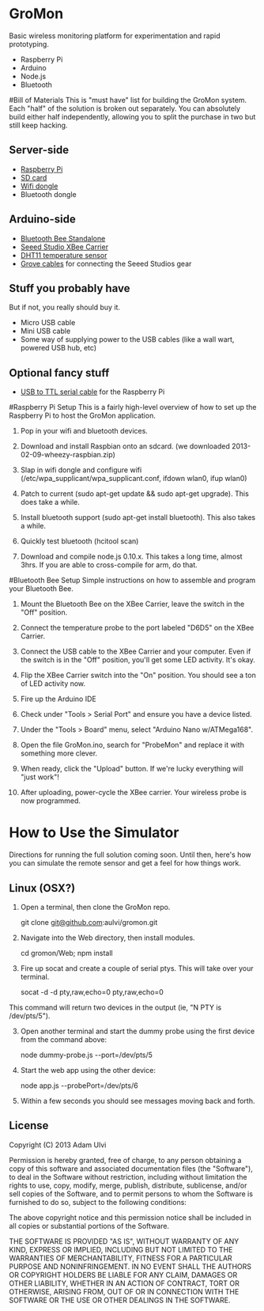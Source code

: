GroMon
=====
Basic wireless monitoring platform for experimentation and rapid prototyping.

* Raspberry Pi
* Arduino
* Node.js
* Bluetooth

#Bill of Materials
This is "must have" list for building the GroMon system. Each "half" of the solution is broken out separately. You can absolutely build either half independently, allowing you to split the purchase in two but still keep hacking.

## Server-side
* [Raspberry Pi](http://adafruit.com/products/998)
* [SD card](http://adafruit.com/products/102)
* [Wifi dongle](http://adafruit.com/products/814)
* Bluetooth dongle

## Arduino-side
* [Bluetooth Bee Standalone](http://www.seeedstudio.com/depot/bluetooth-bee-standalone-p-1157.html?cPath=139_142)
* [Seeed Studio XBee Carrier](http://www.seeedstudio.com/depot/grove-xbee-carrier-p-905.html?cPath=132_134)
* [DHT11 temperature sensor](http://www.seeedstudio.com/depot/grove-temphumi-sensor-p-745.html?cPath=144_147)
* [Grove cables](http://www.seeedstudio.com/depot/grove-universal-4-pin-20cm-unbuckled-cable-5-pcs-pack-p-749.html?cPath=178_179) for connecting the Seeed Studios gear 

## Stuff you probably have
But if not, you really should buy it.

* Micro USB cable
* Mini USB cable
* Some way of supplying power to the USB cables (like a wall wart, powered USB hub, etc)

## Optional fancy stuff
* [USB to TTL serial cable](http://www.adafruit.com/products/954) for the Raspberry Pi


#Raspberry Pi Setup
This is a fairly high-level overview of how to set up the Raspberry Pi to host the GroMon application.

1. Pop in your wifi and bluetooth devices.

2. Download and install Raspbian onto an sdcard. (we downloaded 2013-02-09-wheezy-raspbian.zip)

3. Slap in wifi dongle and configure wifi (/etc/wpa_supplicant/wpa_supplicant.conf, ifdown wlan0, ifup wlan0)

4. Patch to current (sudo apt-get update && sudo apt-get upgrade). This does take a while.

5. Install bluetooth support (sudo apt-get install bluetooth). This also takes a while.

6. Quickly test bluetooth (hcitool scan)

7. Download and compile node.js 0.10.x. This takes a long time, almost 3hrs. If you are able to cross-compile for arm, do that.

#Bluetooth Bee Setup
Simple instructions on how to assemble and program your Bluetooth Bee.

1. Mount the Bluetooth Bee on the XBee Carrier, leave the switch in the "Off" position.

2. Connect the temperature probe to the port labeled "D6D5" on the XBee Carrier.

3. Connect the USB cable to the XBee Carrier and your computer. Even if the switch is in the "Off" position, you'll get some LED 
activity. It's okay.

4. Flip the XBee Carrier switch into the "On" position. You should see a ton of LED activity now.

5. Fire up the Arduino IDE

6. Check under "Tools > Serial Port" and ensure you have a device listed.

7. Under the "Tools > Board" menu, select "Arduino Nano w/ATMega168".

8. Open the file GroMon.ino, search for "ProbeMon" and replace it with something more clever.

9. When ready, click the "Upload" button. If we're lucky everything will "just work"!

10. After uploading, power-cycle the XBee carrier. Your wireless probe is now programmed.

# How to Use the Simulator
Directions for running the full solution coming soon. Until then, here's how you can simulate the remote sensor and get a feel for how things work.

## Linux (OSX?)
1. Open a terminal, then clone the GroMon repo.

    git clone git@github.com:aulvi/gromon.git

2. Navigate into the Web directory, then install modules.

    cd gromon/Web; npm install

2. Fire up socat and create a couple of serial ptys. This will take over your terminal.

    socat -d -d pty,raw,echo=0 pty,raw,echo=0

This command will return two devices in the output (ie, "N PTY is /dev/pts/5"). 

3. Open another terminal and start the dummy probe using the first device from the command above:

    node dummy-probe.js --port=/dev/pts/5

4. Start the web app using the other device:
 
    node app.js --probePort=/dev/pts/6

5. Within a few seconds you should see messages moving back and forth.



## License

Copyright (C) 2013 Adam Ulvi

Permission is hereby granted, free of charge, to any person obtaining a copy of this software and associated documentation files (the "Software"), to deal in the Software without restriction, including without limitation the rights to use, copy, modify, merge, publish, distribute, sublicense, and/or sell copies of the Software, and to permit persons to whom the Software is furnished to do so, subject to the following conditions:

The above copyright notice and this permission notice shall be included in all copies or substantial portions of the Software.

THE SOFTWARE IS PROVIDED "AS IS", WITHOUT WARRANTY OF ANY KIND, EXPRESS OR IMPLIED, INCLUDING BUT NOT LIMITED TO THE WARRANTIES OF MERCHANTABILITY, FITNESS FOR A PARTICULAR PURPOSE AND NONINFRINGEMENT. IN NO EVENT SHALL THE AUTHORS OR COPYRIGHT HOLDERS BE LIABLE FOR ANY CLAIM, DAMAGES OR OTHER LIABILITY, WHETHER IN AN ACTION OF CONTRACT, TORT OR OTHERWISE, ARISING FROM, OUT OF OR IN CONNECTION WITH THE SOFTWARE OR THE USE OR OTHER DEALINGS IN THE SOFTWARE.

